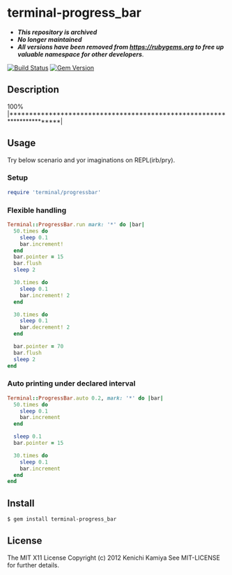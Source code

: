 terminal-progress_bar
=======================

- _**This repository is archived**_
- _**No longer maintained**_
- _**All versions have been removed from <https://rubygems.org> to free up valuable namespace for other developers**_.

[![Build Status](https://github.com/kachick/terminal-progress_bar/actions/workflows/test_behaviors.yml/badge.svg?branch=main)](https://github.com/kachick/terminal-progress_bar/actions/workflows/test_behaviors.yml/?branch=main)
[![Gem Version](https://badge.fury.io/rb/terminal-progress_bar.svg)](https://badge.fury.io/rb/terminal-progress_bar)

Description
------------

100% |***********************************************************************|

Usage
-----

Try below scenario and yor imaginations on REPL(irb/pry).

### Setup

```ruby
require 'terminal/progressbar'
```

### Flexible handling

```ruby
Terminal::ProgressBar.run mark: '*' do |bar|
  50.times do
    sleep 0.1
    bar.increment!
  end
  bar.pointer = 15
  bar.flush
  sleep 2

  30.times do
    sleep 0.1
    bar.increment! 2
  end

  30.times do
    sleep 0.1
    bar.decrement! 2
  end

  bar.pointer = 70
  bar.flush
  sleep 2
end
```

### Auto printing under declared interval

```ruby
Terminal::ProgressBar.auto 0.2, mark: '*' do |bar|
  50.times do
    sleep 0.1
    bar.increment
  end

  sleep 0.1
  bar.pointer = 15

  30.times do
    sleep 0.1
    bar.increment
  end
end
```

Install
-------

```bash
$ gem install terminal-progress_bar
```

License
--------

The MIT X11 License
Copyright (c) 2012 Kenichi Kamiya
See MIT-LICENSE for further details.
